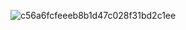 
![c56a6fcfeeeb8b1d47c028f31bd2c1ee](https://github.com/user-attachments/assets/f1f82f17-8575-4824-8bf9-5ff59b94cf79)

